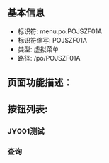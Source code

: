 
## 基本信息

- 标识符: menu.po.POJSZF01A
- 标识符缩写: POJSZF01A
- 类型: 虚拟菜单
- 路径: /po/POJSZF01A

## 页面功能描述：





## 按钮列表:


### JY001测试



### 查询


